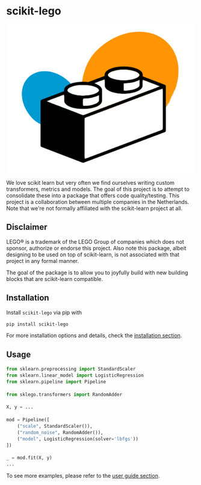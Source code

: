 # scikit-lego

![logo](_static/logo.png)

We love scikit learn but very often we find ourselves writing custom transformers, metrics and models.
The goal of this project is to attempt to consolidate these into a package that offers code quality/testing.
This project is a collaboration between multiple companies in the Netherlands.
Note that we're not formally affiliated with the scikit-learn project at all.

## Disclaimer

LEGO® is a trademark of the LEGO Group of companies which does not sponsor, authorize or endorse this project.
Also note this package, albeit designing to be used on top of scikit-learn, is not associated with that project in any formal manner.

The goal of the package is to allow you to joyfully build with new building blocks that are scikit-learn compatible.

## Installation

Install `scikit-lego` via pip with

```bash
pip install scikit-lego
```

For more installation options and details, check the [installation section][installation-section].

## Usage

```python
from sklearn.preprocessing import StandardScaler
from sklearn.linear_model import LogisticRegression
from sklearn.pipeline import Pipeline

from sklego.transformers import RandomAdder

X, y = ...

mod = Pipeline([
    ("scale", StandardScaler()),
    ("random_noise", RandomAdder()),
    ("model", LogisticRegression(solver='lbfgs'))
])

_ = mod.fit(X, y)
...
```

To see more examples, please refer to the [user guide section][user-guide].

[installation-section]: ../installation
[user-guide]: ../user-guide/datasets

